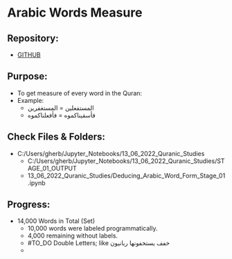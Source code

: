 # Arabic Words Measure
## Repository:
- [GITHUB](https://github.com/akbargherbal/Quranic_Studies)
## Purpose:
- To get measure of every word in the Quran:
- Example:
	- المستفعلين = المستغفرين
	- فأسقيناكموه = فأفعلناكموه
## Check Files & Folders: 
- C:/Users/gherb/Jupyter_Notebooks/13_06_2022_Quranic_Studies
	- C:/Users/gherb/Jupyter_Notebooks/13_06_2022_Quranic_Studies/STAGE_01_OUTPUT
	- 13_06_2022_Quranic_Studies/Deducing_Arabic_Word_Form_Stage_01.ipynb
## Progress:
- 14,000 Words in Total (Set)
	- 10,000 words were labeled programmatically.
	- 4,000 remaining without labels.
	- #TO_DO Double Letters; like خفف يستخفونها ربانيون
	- 